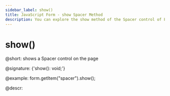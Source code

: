 ```yaml
---
sidebar_label: show()
title: JavaScript Form - show Spacer Method 
description: You can explore the show method of the Spacer control of Form in the documentation of the DHTMLX JavaScript UI library. Browse developer guides and API reference, try out code examples and live demos, and download a free 30-day evaluation version of DHTMLX Suite 7.
---
```


# show()

@short: shows a Spacer control on the page

@signature: {'show(): void;'}

@example:
form.getItem("spacer").show(); 

@descr:
